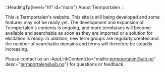 ::HeadingTp{level="h1" id="main"}
About Termportalen
::

This is Termportalen's website. This site is still being developed and
some features may not be ready yet. The development and expansion of
Termportalen's contents is ongoing, and more termbases will become
available and searchable as soon as they are imported or a solution
for elicitation is ready. In addition, new term groups are regularly
created and the number of searchable domains and terms will therefore
be steadily increasing.

Please contact us on :AppLinkContent{to="mailto:termportalen@uib.no"
desc="termportalen@uib.no"} for questions or feedback.
